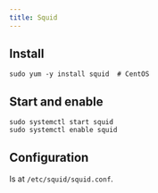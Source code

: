 ```yaml
---
title: Squid
---
```


## Install

```shell
sudo yum -y install squid  # CentOS
```

## Start and enable

```shell
sudo systemctl start squid
sudo systemctl enable squid
```

## Configuration

Is at `/etc/squid/squid.conf`.
